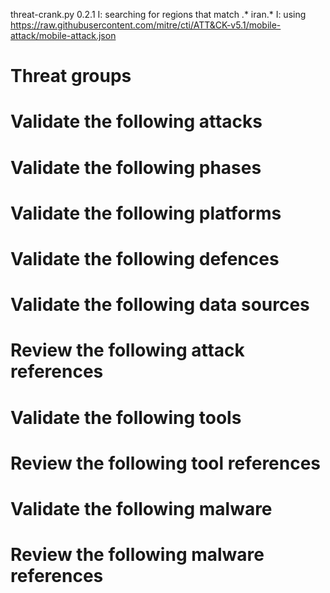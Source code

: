 threat-crank.py 0.2.1
I: searching for regions that match .* iran.*
I: using https://raw.githubusercontent.com/mitre/cti/ATT&CK-v5.1/mobile-attack/mobile-attack.json
# Threat groups


# Validate the following attacks


# Validate the following phases


# Validate the following platforms


# Validate the following defences


# Validate the following data sources


# Review the following attack references


# Validate the following tools


# Review the following tool references


# Validate the following malware


# Review the following malware references


